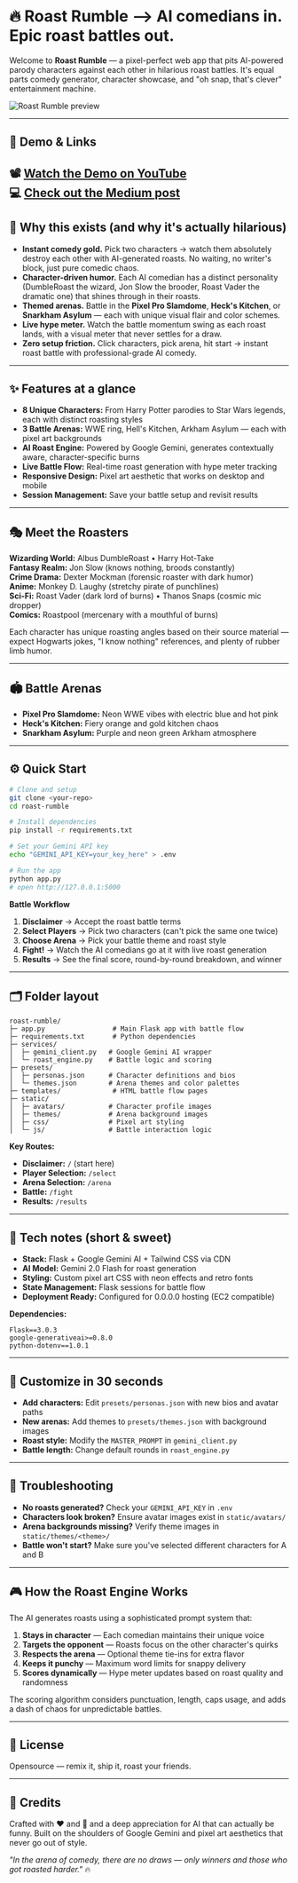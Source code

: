 # 🔥 Roast Rumble --> AI comedians in. Epic roast battles out.

Welcome to **Roast Rumble** — a pixel-perfect web app that pits AI-powered parody characters against each other in hilarious roast battles. It's equal parts comedy generator, character showcase, and "oh snap, that's clever" entertainment machine.

![Roast Rumble preview](static/avatars/jonslow.png)

---
## 🎥 Demo & Links

📽️ [Watch the Demo on YouTube](https://youtu.be/qXEuIakupT4)  
💻 [Check out the Medium post](https://medium.com/@rishitladdha02nov/why-roast-if-not-to-rumble-19b04030abf0)
---

## 🎯 Why this exists (and why it's actually hilarious)

* **Instant comedy gold.** Pick two characters → watch them absolutely destroy each other with AI-generated roasts. No waiting, no writer's block, just pure comedic chaos.
* **Character-driven humor.** Each AI comedian has a distinct personality (DumbleRoast the wizard, Jon Slow the brooder, Roast Vader the dramatic one) that shines through in their roasts.
* **Themed arenas.** Battle in the **Pixel Pro Slamdome**, **Heck's Kitchen**, or **Snarkham Asylum** — each with unique visual flair and color schemes.
* **Live hype meter.** Watch the battle momentum swing as each roast lands, with a visual meter that never settles for a draw.
* **Zero setup friction.** Click characters, pick arena, hit start → instant roast battle with professional-grade AI comedy.

---

## ✨ Features at a glance

* **8 Unique Characters:** From Harry Potter parodies to Star Wars legends, each with distinct roasting styles
* **3 Battle Arenas:** WWE ring, Hell's Kitchen, Arkham Asylum — each with pixel art backgrounds
* **AI Roast Engine:** Powered by Google Gemini, generates contextually aware, character-specific burns
* **Live Battle Flow:** Real-time roast generation with hype meter tracking
* **Responsive Design:** Pixel art aesthetic that works on desktop and mobile
* **Session Management:** Save your battle setup and revisit results

---

## 🎭 Meet the Roasters

**Wizarding World:** Albus DumbleRoast • Harry Hot-Take  
**Fantasy Realm:** Jon Slow (knows nothing, broods constantly)  
**Crime Drama:** Dexter Mockman (forensic roaster with dark humor)  
**Anime:** Monkey D. Laughy (stretchy pirate of punchlines)  
**Sci-Fi:** Roast Vader (dark lord of burns) • Thanos Snaps (cosmic mic dropper)  
**Comics:** Roastpool (mercenary with a mouthful of burns)

Each character has unique roasting angles based on their source material — expect Hogwarts jokes, "I know nothing" references, and plenty of rubber limb humor.

---

## 🏟️ Battle Arenas

* **Pixel Pro Slamdome:** Neon WWE vibes with electric blue and hot pink
* **Heck's Kitchen:** Fiery orange and gold kitchen chaos
* **Snarkham Asylum:** Purple and neon green Arkham atmosphere

---

## ⚙️ Quick Start

```bash
# Clone and setup
git clone <your-repo>
cd roast-rumble

# Install dependencies
pip install -r requirements.txt

# Set your Gemini API key
echo "GEMINI_API_KEY=your_key_here" > .env

# Run the app
python app.py
# open http://127.0.0.1:5000
```

**Battle Workflow**

1. **Disclaimer** → Accept the roast battle terms
2. **Select Players** → Pick two characters (can't pick the same one twice)
3. **Choose Arena** → Pick your battle theme and roast style
4. **Fight!** → Watch the AI comedians go at it with live roast generation
5. **Results** → See the final score, round-by-round breakdown, and winner

---

## 🗂️ Folder layout

```
roast-rumble/
├─ app.py                 # Main Flask app with battle flow
├─ requirements.txt       # Python dependencies
├─ services/
│  ├─ gemini_client.py   # Google Gemini AI wrapper
│  └─ roast_engine.py    # Battle logic and scoring
├─ presets/
│  ├─ personas.json      # Character definitions and bios
│  └─ themes.json        # Arena themes and color palettes
├─ templates/             # HTML battle flow pages
├─ static/
│  ├─ avatars/           # Character profile images
│  ├─ themes/            # Arena background images
│  ├─ css/               # Pixel art styling
│  └─ js/                # Battle interaction logic
```

**Key Routes:**
* **Disclaimer:** `/` (start here)
* **Player Selection:** `/select`
* **Arena Selection:** `/arena`
* **Battle:** `/fight`
* **Results:** `/results`

---

## 🔧 Tech notes (short & sweet)

* **Stack:** Flask + Google Gemini AI + Tailwind CSS via CDN
* **AI Model:** Gemini 2.0 Flash for roast generation
* **Styling:** Custom pixel art CSS with neon effects and retro fonts
* **State Management:** Flask sessions for battle flow
* **Deployment Ready:** Configured for 0.0.0.0 hosting (EC2 compatible)

**Dependencies:**
```
Flask==3.0.3
google-generativeai>=0.8.0
python-dotenv==1.0.1
```

---

## 🧩 Customize in 30 seconds

* **Add characters:** Edit `presets/personas.json` with new bios and avatar paths
* **New arenas:** Add themes to `presets/themes.json` with background images
* **Roast style:** Modify the `MASTER_PROMPT` in `gemini_client.py`
* **Battle length:** Change default rounds in `roast_engine.py`

---

## 🧯 Troubleshooting

* **No roasts generated?** Check your `GEMINI_API_KEY` in `.env`
* **Characters look broken?** Ensure avatar images exist in `static/avatars/`
* **Arena backgrounds missing?** Verify theme images in `static/themes/<theme>/`
* **Battle won't start?** Make sure you've selected different characters for A and B

---

## 🎮 How the Roast Engine Works

The AI generates roasts using a sophisticated prompt system that:
1. **Stays in character** — Each comedian maintains their unique voice
2. **Targets the opponent** — Roasts focus on the other character's quirks
3. **Respects the arena** — Optional theme tie-ins for extra flavor
4. **Keeps it punchy** — Maximum word limits for snappy delivery
5. **Scores dynamically** — Hype meter updates based on roast quality and randomness

The scoring algorithm considers punctuation, length, caps usage, and adds a dash of chaos for unpredictable battles.

---

## 📝 License

Opensource — remix it, ship it, roast your friends.

---

## 🙌 Credits

Crafted with ❤️ and 🤖 and a deep appreciation for AI that can actually be funny. Built on the shoulders of Google Gemini and pixel art aesthetics that never go out of style.

*"In the arena of comedy, there are no draws — only winners and those who got roasted harder."* 🔥
